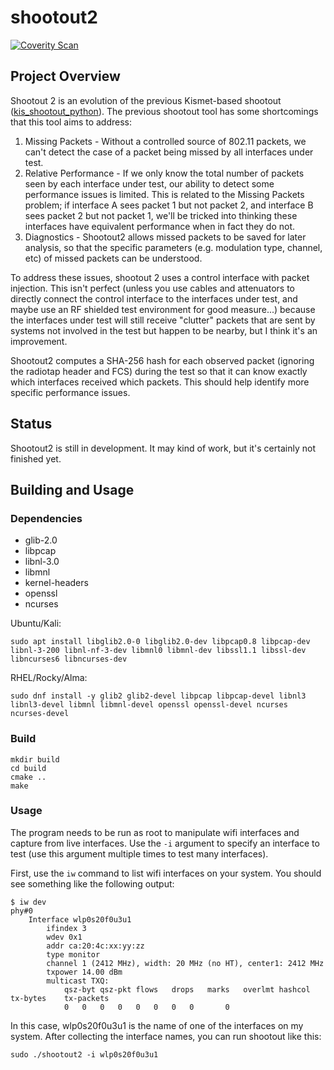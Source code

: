 # shootout2

[![Coverity Scan](https://scan.coverity.com/projects/20981/badge.svg)](https://scan.coverity.com/projects/deltj-shootout2)

## Project Overview

Shootout 2 is an evolution of the previous Kismet-based shootout ([kis_shootout_python](https://github.com/deltj/kis_shootout_python)).  The previous shootout tool has some shortcomings that this tool aims to address:
1. Missing Packets - Without a controlled source of 802.11 packets, we can't detect the case of a packet being missed by all interfaces under test.
2. Relative Performance - If we only know the total number of packets seen by each interface under test, our ability to detect some performance issues is limited.  This is related to the Missing Packets problem; if interface A sees packet 1 but not packet 2, and interface B sees packet 2 but not packet 1, we'll be tricked into thinking these interfaces have equivalent performance when in fact they do not.
3. Diagnostics - Shootout2 allows missed packets to be saved for later analysis, so that the specific parameters (e.g. modulation type, channel, etc) of missed packets can be understood.

To address these issues, shootout 2 uses a control interface with packet injection.  This isn't perfect (unless you use cables and attenuators to directly connect the control interface to the interfaces under test, and maybe use an RF shielded test environment for good measure...) because the interfaces under test will still receive "clutter" packets that are sent by systems not involved in the test but happen to be nearby, but I think it's an improvement.

Shootout2 computes a SHA-256 hash for each observed packet (ignoring the radiotap header and FCS) during the test so that it can know exactly which interfaces received which packets.  This should help identify more specific performance issues.

## Status

Shootout2 is still in development.  It may kind of work, but it's certainly not finished yet.

## Building and Usage

### Dependencies

* glib-2.0
* libpcap
* libnl-3.0
* libmnl
* kernel-headers
* openssl
* ncurses

Ubuntu/Kali:

`sudo apt install libglib2.0-0 libglib2.0-dev libpcap0.8 libpcap-dev libnl-3-200 libnl-nf-3-dev libmnl0 libmnl-dev libssl1.1 libssl-dev libncurses6 libncurses-dev`

RHEL/Rocky/Alma:

`sudo dnf install -y glib2 glib2-devel libpcap libpcap-devel libnl3 libnl3-devel libmnl libmnl-devel openssl openssl-devel ncurses ncurses-devel`

### Build

```
mkdir build
cd build
cmake ..
make
```

### Usage

The program needs to be run as root to manipulate wifi interfaces and capture from live interfaces.  Use the `-i` argument to specify an interface to test (use this argument multiple times to test many interfaces).

First, use the `iw` command to list wifi interfaces on your system.  You should see something like the following output:

```
$ iw dev
phy#0
	Interface wlp0s20f0u3u1
		ifindex 3
		wdev 0x1
		addr ca:20:4c:xx:yy:zz
		type monitor
		channel 1 (2412 MHz), width: 20 MHz (no HT), center1: 2412 MHz
		txpower 14.00 dBm
		multicast TXQ:
			qsz-byt	qsz-pkt	flows	drops	marks	overlmt	hashcol	tx-bytes	tx-packets
			0	0	0	0	0	0	0	0		0
```

In this case, wlp0s20f0u3u1 is the name of one of the interfaces on my system.  After collecting the interface names, you can run shootout like this:

`sudo ./shootout2 -i wlp0s20f0u3u1`
